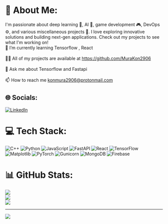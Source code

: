 # 💫 About Me:
I'm passionate about deep learning 🧠, AI 🤖, game development 🎮, DevOps ⚙️, and various miscellaneous projects 🌟. I love exploring innovative solutions and building next-gen applications. Check out my projects to see what I'm working on!<br>🌱 I’m currently learning Tensorflow , React<br><br>👨‍💻 All of my projects are available at https://github.com/MuraKon2906<br><br>💬 Ask me about Tensorflow and Fastapi<br><br>📫 How to reach me konmura2906@protonmail.com


## 🌐 Socials:
[![LinkedIn](https://img.shields.io/badge/LinkedIn-%230077B5.svg?logo=linkedin&logoColor=white)](https://linkedin.com/in/https://www.linkedin.com/in/shaan-farooqui-274062220/) 

# 💻 Tech Stack:
![C++](https://img.shields.io/badge/c++-%2300599C.svg?style=for-the-badge&logo=c%2B%2B&logoColor=white) ![Python](https://img.shields.io/badge/python-3670A0?style=for-the-badge&logo=python&logoColor=ffdd54) ![JavaScript](https://img.shields.io/badge/javascript-%23323330.svg?style=for-the-badge&logo=javascript&logoColor=%23F7DF1E) ![FastAPI](https://img.shields.io/badge/FastAPI-005571?style=for-the-badge&logo=fastapi) ![React](https://img.shields.io/badge/react-%2320232a.svg?style=for-the-badge&logo=react&logoColor=%2361DAFB) ![TensorFlow](https://img.shields.io/badge/TensorFlow-%23FF6F00.svg?style=for-the-badge&logo=TensorFlow&logoColor=white) ![Matplotlib](https://img.shields.io/badge/Matplotlib-%23ffffff.svg?style=for-the-badge&logo=Matplotlib&logoColor=black) ![PyTorch](https://img.shields.io/badge/PyTorch-%23EE4C2C.svg?style=for-the-badge&logo=PyTorch&logoColor=white) ![Gunicorn](https://img.shields.io/badge/gunicorn-%298729.svg?style=for-the-badge&logo=gunicorn&logoColor=white) ![MongoDB](https://img.shields.io/badge/MongoDB-%234ea94b.svg?style=for-the-badge&logo=mongodb&logoColor=white) ![Firebase](https://img.shields.io/badge/firebase-a08021?style=for-the-badge&logo=firebase&logoColor=ffcd34)
# 📊 GitHub Stats:
![](https://github-readme-stats.vercel.app/api?username=MuraKon2906&theme=dark&hide_border=false&include_all_commits=true&count_private=false)<br/>
![](https://github-readme-streak-stats.herokuapp.com/?user=MuraKon2906&theme=dark&hide_border=false)<br/>
![](https://github-readme-stats.vercel.app/api/top-langs/?username=MuraKon2906&theme=dark&hide_border=false&include_all_commits=true&count_private=false&layout=compact)

---
[![](https://visitcount.itsvg.in/api?id=MuraKon2906&icon=0&color=0)](https://visitcount.itsvg.in)

<!-- Proudly created with GPRM ( https://gprm.itsvg.in ) -->

